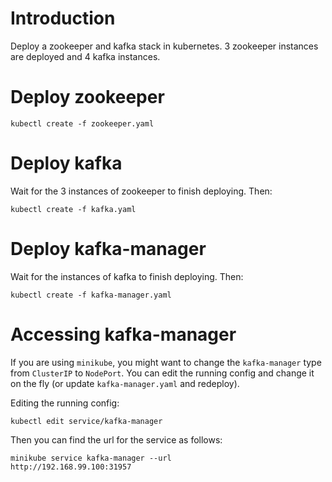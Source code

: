 # Introduction

Deploy a zookeeper and kafka stack in kubernetes. 3 zookeeper instances are deployed and 4 kafka instances.

# Deploy zookeeper

```
kubectl create -f zookeeper.yaml
```

# Deploy kafka

Wait for the 3 instances of zookeeper to finish deploying. Then:
```
kubectl create -f kafka.yaml
```

# Deploy kafka-manager

Wait for the  instances of kafka to finish deploying. Then:
```
kubectl create -f kafka-manager.yaml
```

# Accessing kafka-manager

If you are using `minikube`, you might want to change the `kafka-manager` type from `ClusterIP` to `NodePort`. You can edit the running config and change it on the fly (or update `kafka-manager.yaml` and redeploy).

Editing the running config:
```
kubectl edit service/kafka-manager
```

Then you can find the url for the service as follows:
```
minikube service kafka-manager --url
http://192.168.99.100:31957
```
